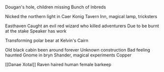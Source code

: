 Dougan's hole, children missing
	Bunch of Inbreds

Nicked the northern light in Caer Konig
	Tavern Inn, magical lamp, tricksters

Easthaven
	Caught an evil red wizard who killed adventurers
	Due to be burnt at the stake
	Speaker has work

Transforming polar bear at Kelvin's Cairn

Old black cabin been around forever
	Unknown construction
	Bad feeling haunted
	Gnome in bryn Shander, magical experiments
	Copper


[[Danae Xotal]]
Raven haired human female barkeep


